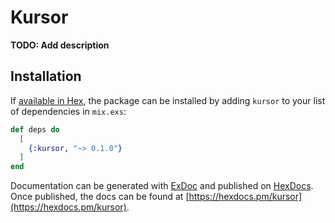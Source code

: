 # Kursor

**TODO: Add description**

## Installation

If [available in Hex](https://hex.pm/docs/publish), the package can be installed
by adding `kursor` to your list of dependencies in `mix.exs`:

```elixir
def deps do
  [
    {:kursor, "~> 0.1.0"}
  ]
end
```

Documentation can be generated with [ExDoc](https://github.com/elixir-lang/ex_doc)
and published on [HexDocs](https://hexdocs.pm). Once published, the docs can
be found at [https://hexdocs.pm/kursor](https://hexdocs.pm/kursor).

